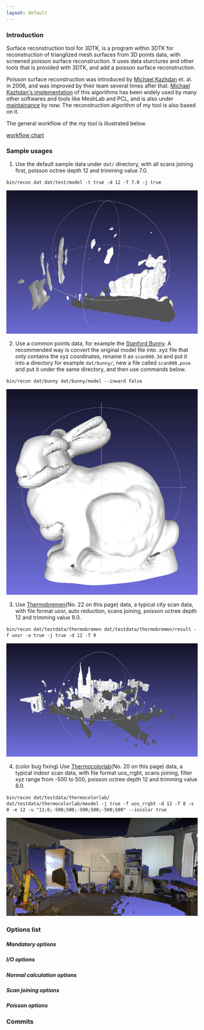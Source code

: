 ```yaml
---
layout: default
---
```

### Introduction

Surface reconstruction tool for 3DTK, is a program within 3DTK for reconstruction of trianglized mesh surfaces from 3D points data, with screened poisson surface reconstruction. It uses data sturctures and other tools that is provided with 3DTK, and add a poisson surface reconstruction.

Poisson surface reconstruction was introduced by [Michael Kazhdan](http://www.cs.jhu.edu/~misha/) et. al. in 2006, and was improved by their team several times after that. [Michael Kazhdan's implementation](http://www.cs.jhu.edu/~misha/Code/PoissonRecon/Version10.02/) of this algorithms has been widely used by many other softwares and tools like MeshLab and PCL, and is also under [maintainance](https://github.com/mkazhdan/PoissonRecon) by now. The reconstruction algorithm of my tool is also based on it.

The general workflow of the my tool is illustrated below.

[workflow chart](imgs/workflow.png)


### Sample usages

1. Use the default sample data under `dat/` directory, with all scans joining first, poisson octree depth 12 and trimming value 7.0.
```shell
bin/recon dat dat/test/model -t true -d 12 -T 7.0 -j true
```
![dat](imgs/model_all_trimmed.png)


2. Use a common points data, for example the [Stanford Bunny](http://graphics.stanford.edu/data/3Dscanrep/#bunny). A recommended way is convert the original model file into .xyz file that only contains the xyz coordinates, rename it as `scan000.3d` and put it into a directory for example `dat/bunny/`, new a file called `scan000.pose` and put it under the same directory, and then use commands below.
```shell
bin/recon dat/bunny dat/bunny/model --inward false
```
![bunny](imgs/bunny.png)


3. Use [Thermobremen](http://kos.informatik.uni-osnabrueck.de/3Dscans/)(No. 22 on this page) data, a typical city scan data, with file format uosr, auto reduction, scans joining, poisson octree depth 12 and trimming value 9.0.

```shell
bin/recon dat/testdata/thermobremen dat/testdata/thermobremen/result -f uosr -a true -j true -d 12 -T 9
```
![thermobremen](imgs/thermobremen.png)

4. (color bug fixing) Use [Thermocolorlab](http://kos.informatik.uni-osnabrueck.de/3Dscans/)(No. 20 on this page) data, a typical indoor scan data, with file format uos_rrgbt, scans joining, filter xyz range from -500 to 500, poisson octree depth 12 and trimming value 8.0.

```shell
bin/recon dat/testdata/thermocolorlab/ dat/testdata/thermocolorlab/meodel -j true -f uos_rrgbt -d 12 -T 8 -s 0 -e 12 -u "11;6;-500;500;-500;500;-500;500" --incolor true
```
![thermocolorlab](imgs/thermocolorlab.png)

### Options list
##### Mandatory options
##### I/O options
##### Normal calculation options
##### Scan joining options
##### Poisson options

### Commits



